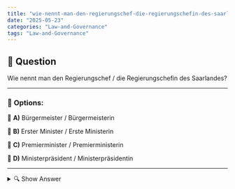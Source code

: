 ```yaml
---
title: "wie-nennt-man-den-regierungschef-die-regierungschefin-des-saarlandes"
date: "2025-05-23"
categories: "Law-and-Governance"
tags: "Law-and-Governance"
---
```


## 📌 **Question**

Wie nennt man den Regierungschef / die Regierungschefin des Saarlandes?



---

### 📝 **Options:**

🔘 **A)** Bürgermeister / Bürgermeisterin

🔘 **B)** Erster Minister / Erste Ministerin

🔘 **C)** Premierminister / Premierministerin

🔘 **D)** Ministerpräsident / Ministerpräsidentin

---

<details>
  <summary>🔍 Show Answer</summary>

  <p>
💡  <b>Correct Answer:</b>  d
  </p>
  <p>
    📖<b>Explanation:</b>
    Das Saarland ist eines der 16 Bundesländer Deutschlands. Jedes dieser Länder hat eine eigene Landesregierung mit einem Regierungschef, der für die Leitung der exekutiven Aufgaben verantwortlich ist. Im politischen System Deutschlands ist der Titel für den Regierungschef eines Bundeslandes von besonderer Bedeutung. Die richtige Bezeichnung kann von einem ähnlichen Begriff, der in anderen Regierungsebenen oder internationalen Kontexten verwendet wird, abweichen. Im deutschen föderalen System ist der Ministerpräsident der Leitende der Landesregierung, nicht zu verwechseln mit Titeln, die in Städten oder anderen Ländern verwendet werden.
  </p>
</details>
